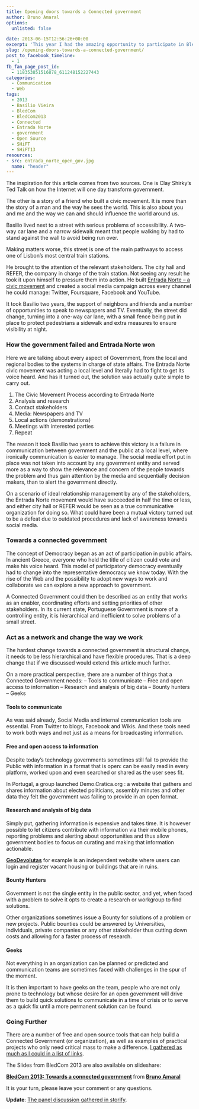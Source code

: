 ```yaml
---
title: Opening doors towards a Connected government
author: Bruno Amaral
options:
  unlisted: false

date: 2013-06-15T12:56:26+00:00
excerpt: 'This year I had the amazing opportunity to participate in BledCom and talk about what I think is a Connected Government. A happy coincidence given the fact that in 2013 the <a href="https://www.shiftconference.eu">SHiFT Conference chose "Connected"</a> as its main theme. You can read the article, find out about the case study and see the slides after the jump.'
slug: /opening-doors-towards-a-connected-government/
post_to_facebook_timeline:
  - 1
fb_fan_page_post_id:
  - 118353851516878_611248152227443
categories:
  - Communication
  - Web
tags:
  - 2013
  - Basílio Vieira
  - BledCom
  - BledCom2013
  - Connected
  - Entrada Norte
  - government
  - Open Source
  - SHiFT
  - SHiFT13
resources: 
- src: entrada_norte_open_gov.jpg
  name: "header"
---
```

The inspiration for this article comes from two sources. One is Clay Shirky&#8217;s Ted Talk on how the Internet will one day transform government.

<span class='embed-youtube' style='text-align:center; display: block;'></span>

The other is a story of a friend who built a civic movement. It is more than the story of a man and the way he sees the world. This is also about you and me and the way we can and should influence the world around us.

Basilio lived next to a street with serious problems of accessibility. A two-way car lane and a narrow sidewalk meant that people walking by had to stand against the wall to avoid being run over.

Making matters worse, this street is one of the main pathways to access one of Lisbon&#8217;s most central train stations.

He brought to the attention of the relevant stakeholders. The city hall and REFER, the company in charge of the train station. Not seeing any result he took it upon himself to pressure them into action. He built [Entrada Norte &#8211; a civic movement][1] and created a social media campaign across every channel he could manage: Twitter, Foursquare, Facebook and YouTube.

It took Basilio two years, the support of neighbors and friends and a number of opportunities to speak to newspapers and TV. Eventually, the street did change, turning into a one-way car lane, with a small fence being put in place to protect pedestrians a sidewalk and extra measures to ensure visibility at night.

### How the government failed and Entrada Norte won

Here we are talking about every aspect of Government, from the local and regional bodies to the systems in charge of state affairs. The Entrada Norte civic movement was acting a local level and literally had to fight to get its voice heard. And has it turned out, the solution was actually quite simple to carry out.

  1. The Civic Movement Process according to Entrada Norte
  2. Analysis and research
  3. Contact stakeholders
  4. Media: Newspapers and TV
  5. Local actions (demonstrations)
  6. Meetings with interested parties
  7. Repeat

The reason it took Basilio two years to achieve this victory is a failure in communication between government and the public at a local level, where ironically communication is easier to manage. The social media effort put in place was not taken into account by any government entity and served more as a way to show the relevance and concern of the people towards the problem and thus gain attention by the media and sequentially decision makers, than to alert the government directly.

On a scenario of ideal relationship management by any of the stakeholders, the Entrada Norte movement would have succeeded in half the time or less, and either city hall or REFER would be seen as a true communicative organization for doing so. What could have been a mutual victory turned out to be a defeat due to outdated procedures and lack of awareness towards social media.

### **Towards a connected government**

The concept of Democracy began as an act of participation in public affairs. In ancient Greece, everyone who held the title of citizen could vote and make his voice heard. This model of participatory democracy eventually had to change into the representative democracy we know today. With the rise of the Web and the possibility to adopt new ways to work and collaborate we can explore a new approach to government.

A Connected Government could then be described as an entity that works as an enabler, coordinating efforts and setting priorities of other stakeholders. In its current state, Portuguese Government is more of a controlling entity, it is hierarchical and inefficient to solve problems of a small street.

### **Act as a network and change the way we work**

The hardest change towards a connected government is structural change, it needs to be less hierarchical and have flexible procedures. That is a deep change that if we discussed would extend this article much further.

On a more practical perspective, there are a number of things that a Connected Government needs: &#8211; Tools to communicate &#8211; Free and open access to information &#8211; Research and analysis of big data &#8211; Bounty hunters &#8211; Geeks

#### Tools to communicate

As was said already, Social Media and internal communication tools are essential. From Twitter to blogs, Facebook and Wikis. And these tools need to work both ways and not just as a means for broadcasting information.

#### **Free and open access to information**

Despite today’s technology governments sometimes still fail to provide the Public with information in a format that is open: can be easily read in every platform, worked upon and even searched or shared as the user sees fit.

In Portugal, a group launched Demo.Cratica.org : a website that gathers and shares information about elected politicians, assembly minutes and other data they felt the government was failing to provide in an open format.

#### **Research and analysis of big data**

Simply put, gathering information is expensive and takes time. It is however possible to let citizens contribute with information via their mobile phones, reporting problems and alerting about opportunities and thus allow government bodies to focus on curating and making that information actionable.

[**GeoDevolutas**][2] for example is an independent website where users can login and register vacant housing or buildings that are in ruins.

#### Bounty Hunters

Government is not the single entity in the public sector, and yet, when faced with a problem to solve it opts to create a research or workgroup to find solutions.

Other organizations sometimes issue a Bounty for solutions of a problem or new projects. Public bounties could be answered by Universities, individuals, private companies or any other stakeholder thus cutting down costs and allowing for a faster process of research.

#### Geeks

Not everything in an organization can be planned or predicted and communication teams are sometimes faced with challenges in the spur of the moment.

It is then important to have geeks on the team, people who are not only prone to technology but whose desire for an open government will drive them to build quick solutions to communicate in a time of crisis or to serve as a quick fix until a more permanent solution can be found.

### Going Further

There are a number of free and open source tools that can help build a Connected Government (or organization), as well as examples of practical projects who only need critical mass to make a difference. [I gathered as much as I could in a list of links][3].

The Slides from BledCom 2013 are also available on slideshare:

  


<div style="margin-bottom:5px">
  <strong> <a href="https://www.slideshare.net/brunoamaral/bledcom-2013-towards-a-connected-government" title="BledCom 2013: Towards a connected government" target="_blank">BledCom 2013: Towards a connected government</a> </strong> from <strong><a href="http://www.slideshare.net/brunoamaral" target="_blank">Bruno Amaral</a></strong>
</div>

It is your turn, please leave your comment or any questions.

**Update**: [The panel discussion gathered in storify][4].



 [1]: https://st-apolonia.org/
 [2]: https://geodevolutas.org/
 [3]: https://kippt.com/brunoamaral/bledcom-2013
 [4]: https://storify.com/sasbongo/social-media-panacea-for-the-public-sphere/
